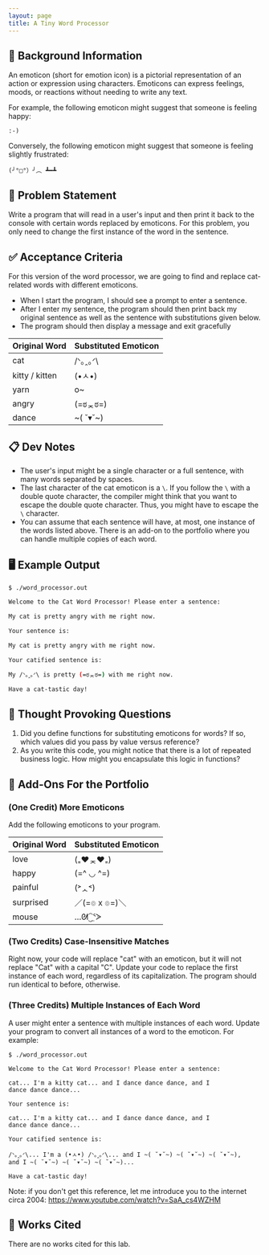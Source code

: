 ```yaml
---
layout: page
title: A Tiny Word Processor
---
```


## 🔖 Background Information

An emoticon (short for emotion icon) is a pictorial representation of an action or expression using characters. Emoticons can express feelings, moods, or reactions without needing to write any text.

For example, the following emoticon might suggest that someone is feeling happy:

```text
:-)
```

Conversely, the following emoticon might suggest that someone is feeling slightly frustrated:

```text
(╯°□°）╯︵ ┻━┻
```

## 🎯 Problem Statement

Write a program that will read in a user's input and then print it back to the console with certain words replaced by emoticons. For this problem, you only need to change the first instance of the word in the sentence.

## ✅ Acceptance Criteria

For this version of the word processor, we are going to find and replace cat-related words with different emoticons.

* When I start the program, I should see a prompt to enter a sentence.
* After I enter my sentence, the program should then print back my original sentence as well as the sentence with substitutions given below.
* The program should then display a message and exit gracefully

| Original Word  | Substituted Emoticon |
| -------------- | -------------------- |
| cat            | /ᐠ｡ꞈ｡ᐟ\              |
| kitty / kitten | (•ㅅ•)                |
| yarn           | o~                   |
| angry          | (=ಠᆽಠ=)              |
| dance          | ~( ˘▾˘~)             |

## 📋 Dev Notes

* The user's input might be a single character or a full sentence, with many words separated by spaces.
* The last character of the cat emoticon is a `\`. If you follow the `\` with a double quote character, the compiler might think that you want to escape the double quote character. Thus, you might have to escape the `\` character.
* You can assume that each sentence will have, at most, one instance of the words listed above. There is an add-on to the portfolio where you can handle multiple copies of each word.

## 🖥️ Example Output

```bash
$ ./word_processor.out

Welcome to the Cat Word Processor! Please enter a sentence:

My cat is pretty angry with me right now.

Your sentence is:

My cat is pretty angry with me right now.

Your catified sentence is:

My /ᐠ｡ꞈ｡ᐟ\ is pretty (=ಠᆽಠ=) with me right now.

Have a cat-tastic day!
```

## 📝 Thought Provoking Questions

1. Did you define functions for substituting emoticons for words? If so, which values did you pass by value versus reference?
2. As you write this code, you might notice that there is a lot of repeated business logic. How might you encapsulate this logic in functions?

## 💼 Add-Ons For the Portfolio

### (One Credit) More Emoticons

Add the following emoticons to your program.

| Original Word  | Substituted Emoticon |
| -------------- | -------------------- |
| love           | (₌♥ᆽ♥₌)              |
| happy          | (=^ ◡ ^=)            |
| painful        | (˃ᆺ˂)                |
| surprised      | ／(=๏ x ๏=)＼         |
| mouse          | …ᘛ⁐̤ᕐᐷ                |

### (Two Credits) Case-Insensitive Matches

Right now, your code will replace "cat" with an emoticon, but it will not replace "Cat" with a capital "C". Update your code to replace the first instance of each word, regardless of its capitalization. The program should run identical to before, otherwise.

### (Three Credits) Multiple Instances of Each Word

A user might enter a sentence with multiple instances of each word. Update your program to convert all instances of a word to the emoticon. For example:

```text
$ ./word_processor.out

Welcome to the Cat Word Processor! Please enter a sentence:

cat... I'm a kitty cat... and I dance dance dance, and I
dance dance dance...

Your sentence is:

cat... I'm a kitty cat... and I dance dance dance, and I
dance dance dance...

Your catified sentence is:

/ᐠ｡ꞈ｡ᐟ\... I'm a (•ㅅ•) /ᐠ｡ꞈ｡ᐟ\... and I ~( ˘▾˘~) ~( ˘▾˘~) ~( ˘▾˘~),
and I ~( ˘▾˘~) ~( ˘▾˘~) ~( ˘▾˘~)...

Have a cat-tastic day!
```

Note: if you don't get this reference, let me introduce you to the internet circa 2004: <https://www.youtube.com/watch?v=SaA_cs4WZHM>

## 📘 Works Cited

There are no works cited for this lab.
